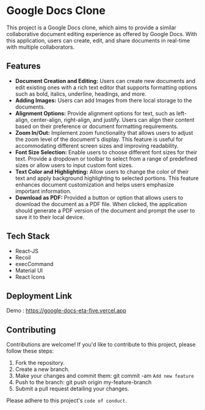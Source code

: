 
# Google Docs Clone

This project is a Google Docs clone, which aims to provide a similar collaborative document editing experience as offered by Google Docs. With this application, users can create, edit, and share documents in real-time with multiple collaborators.

## Features

- **Document Creation and Editing:** Users can create new documents and edit existing ones with a rich text editor that supports formatting options such as bold, italics, underline, headings, and more.
- **Adding Images:** Users can add Images from there local storage to the documents. 
- **Alignment Options:** Provide alignment options for text, such as left-align, center-align, right-align, and justify. Users can align their content based on their preference or document formatting requirements.
- **Zoom In/Out:** Implement zoom functionality that allows users to adjust the zoom level of the document's display. This feature is useful for accommodating different screen sizes and improving readability.
- **Font Size Selection:** Enable users to choose different font sizes for their text. Provide a dropdown or toolbar to select from a range of predefined sizes or allow users to input custom font sizes.
- **Text Color and Highlighting:** Allow users to change the color of their text and apply background highlighting to selected portions. This feature enhances document customization and helps users emphasize important information.
- **Download as PDF:** Provided a button or option that allows users to download the document as a PDF file. When clicked, the application should generate a PDF version of the document and prompt the user to save it to their local device.

## Tech Stack

- React-JS
- Recoil
- execCommand
- Material UI
- React Icons

## Deployment Link

Demo : https://google-docs-eta-five.vercel.app

## Contributing

Contributions are welcome! If you'd like to contribute to this project, please follow these steps:

1. Fork the repository.
2. Create a new branch.
3. Make your changes and commit them: git commit -am `Add new feature`
4. Push to the branch: git push origin my-feature-branch
5. Submit a pull request detailing your changes.

Please adhere to this project's `code of conduct`.
